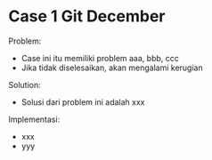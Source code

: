 # Case 1 Git December

Problem:
  - Case ini itu memiliki problem aaa, bbb, ccc
  - Jika tidak diselesaikan, akan mengalami kerugian

Solution:
  - Solusi dari problem ini adalah xxx

Implementasi:
  - xxx
  - yyy
